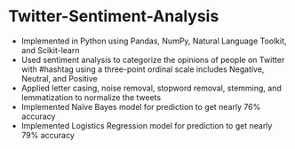 # Twitter-Sentiment-Analysis   
-	Implemented in Python using Pandas, NumPy, Natural Language Toolkit, and Scikit-learn  
-	Used sentiment analysis to categorize the opinions of people on Twitter with #hashtag using a three-point ordinal scale includes Negative, Neutral, and Positive  
-	Applied letter casing, noise removal, stopword removal, stemming, and lemmatization to normalize the tweets  
-	Implemented Naïve Bayes model for prediction to get nearly 76%  accuracy  
-	Implemented Logistics Regression model for prediction to get nearly 79% accuracy     
